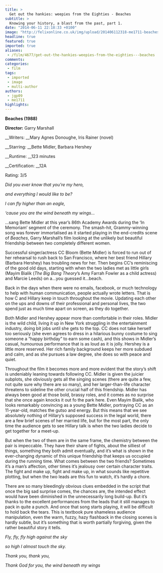 ```yaml
---
title: >
  Get out the hankies: weepies from the Eighties - Beaches
subtitle: >
  Knowing your history, a blast from the past, part 1.
date: "2014-06-11 22:18:33 +0100"
image: "http://felixonline.co.uk/img/upload/201406112318-me1711-beaches2.jpg"
headline: true
featured: true
imported: true
aliases:
 - /film/4677/get-out-the-hankies-weepies-from-the-eighties---beaches
comments:
categories:
 - film
tags:
 - imported
 - image
 - multi-author
authors:
 - jgp09
 - me1711
highlights:
---
```


__Beaches (1988)__

__Director:__ Garry Marshall

__Writers: __Mary Agnes Donoughe, Iris Rainer (novel)

__Starring: __Bette Midler, Barbara Hershey

__Runtime: __123 minutes

__Certification: __12A

Rating: 3/5

_Did you ever know that you’re my hero,_

_and everything I would like to be?_

_I can fly higher than an eagle,_

_‘cause you are the wind beneath my wings..._

...sang Bette Midler at this year’s 86th Academy Awards during the ‘In Memoriam’ segment of the ceremony. The smash-hit, Grammy-winning song was forever immortalised as it started playing in the end-credits scene of _Beaches_, Garry Marshall’s film looking at the unlikely but beautiful friendship between two completely different women.

Successful singer/actress CC Bloom (Bette Midler) is forced to run out of her rehearsal to rush back to San Francisco, where her best friend Hillary (Barbara Hershey) has troubling news for her. Then begins CC’s reminiscing of the good old days, starting with when the two ladies met as little girls (Mayim Bialik (_The Big Bang Theory_’s Amy Farrah Fowler as a child actress) and Marcie Leeds) on a...you guessed it...beach.

Back in the days when there were no emails, facebook, or much technology to help with human communication, people actually wrote letters. That is how C and Hillary keep in touch throughout the movie. Updating each other on the ups and downs of their professional and personal lives, the two spend just as much time apart on screen, as they do together.

Both Midler and Hershey appear more than comfortable in their roles. Midler is the wild child, living it up in New York struggling in the entertainment industry, doing bit jobs until she gets to the top. CC does not take herself too seriously (she even agrees to dress in a hilarious bunny costume to sing someone a “happy birthday” to earn some cash), and this shows in Midler’s casual, humourous performance that is as loud as it is jolly. Hershey is a little more reserved. Her rich family background keeps her more subdued and calm, and as she pursues a law degree, she does so with peace and quiet.

Throughout the film it becomes more and more evident that the story’s shift is undeniably leaning towards following CC. Midler is given the juicier subplots, she obviously gets all the singing scenes (there are quite a few, not quite sure why there are so many), and her larger-than-life character threatens to sideline the other crucial half of this friendship. Midler has always been good at those bold, brassy roles, and it comes as no surprise that she once again knocks it out fo the park here. Even Mayim Bialik, who looks remarkably convincing as a young Bette Midler, portraying CC as an 11-year-old, matches the gutso and energy. But this means that we see absolutely nothing of Hillary’s supposed success in the legal world, there are a few brief scenes of her married life, but for the most part, the only time the audience gets to see Hillary talk is when the two ladies decide to get together for a meet-up.

But when the two of them are in the same frame, the chemistry between the pair is impeccable. They have their share of fights, about the silliest of things, something they both admit eventually, and it’s what is shown in the ever-changing dynamic of this unique friendship that keeps us occupied during the running time. What comes between the two friends? Sometimes it’s a man’s affection, other times it’s jealousy over certain character traits. The fight and make up, fight and make up, in what sounds like repetitive plotting, but when the two leads are this fun to watch, it’s hardly a chore.

There are so many bleedingly obvious clues embedded in the script that once the big sad surprise comes, the chances are, the intended effect would have been diminished in the unnecessarily long build-up. But it’s thanks to the excellent performances from the leads that it still manages to pack in quite a punch. And once that song starts playing, it will be difficult to hold back the tears. This is textbook pure shameless audience manipulation, even the warm, fuzzy, hazy flashback in the closing scenes is hardly subtle, but it’s something that is worth partially forgiving, given the rather beautiful story it tells.

_Fly, fly, fly high against the sky_

_so high I almost touch the sky._

_Thank you, thank you,_

_Thank God for you, the wind beneath my wings_
